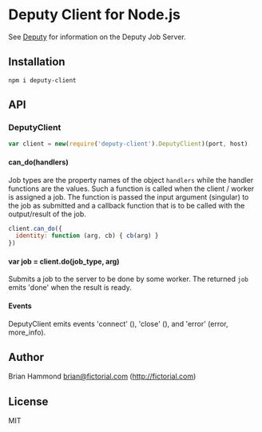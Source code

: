 # Deputy Client for Node.js

See [Deputy](https://github.com/fictorial/deputy) for 
information on the Deputy Job Server.

## Installation

    npm i deputy-client

## API

### DeputyClient

````javascript
var client = new(require('deputy-client').DeputyClient)(port, host)
````

#### can_do(handlers)

Job types are the property names of the object `handlers` while the
handler functions are the values. Such a function is called when the
client / worker is assigned a job.  The function is passed the input
argument (singular) to the job as submitted and a callback function that
is to be called with the output/result of the job.

````javascript
client.can_do({
  identity: function (arg, cb) { cb(arg) }
})
````

#### var job = client.do(job_type, arg)

Submits a job to the server to be done by some worker.  The returned
`job` emits 'done' when the result is ready.

#### Events

DeputyClient emits events 'connect' (), 'close' (), and 'error' 
(error, more\_info).

## Author

Brian Hammond <brian@fictorial.com> (http://fictorial.com)

## License

MIT


